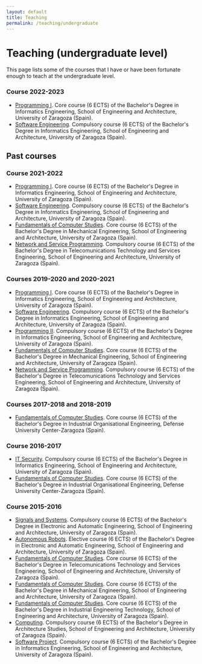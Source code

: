 ```yaml
---
layout: default
title: Teaching
permalink: /teaching/undergraduate
---
```


# Teaching (undergraduate level)

This page lists some of the courses that I have or have been fortunate enough to teach at the undergraduate level. 

### Course 2022-2023

* [Programming I](https://estudios.unizar.es/estudio/asignatura?anyo_academico=2022&asignatura_id=30204&estudio_id=20220148&centro_id=110&plan_id_nk=439). Core course (6 ECTS) of the Bachelor's Degree in Informatics Engineering, School of Engineering and Architecture, University of Zaragoza (Spain).
* [Software Engineering](https://estudios.unizar.es/estudio/asignatura?anyo_academico=2022&asignatura_id=30222&estudio_id=20220148&centro_id=110&plan_id_nk=439). Compulsory course (6 ECTS) of the Bachelor's Degree in Informatics Engineering, School of Engineering and Architecture, University of Zaragoza (Spain).

## Past courses

### Course 2021-2022

* [Programming I](https://estudios.unizar.es/estudio/asignatura?anyo_academico=2021&asignatura_id=30204&estudio_id=20210148&centro_id=110&plan_id_nk=439). Core course (6 ECTS) of the Bachelor's Degree in Informatics Engineering, School of Engineering and Architecture, University of Zaragoza (Spain).
* [Software Engineering](https://estudios.unizar.es/estudio/asignatura?anyo_academico=2021&asignatura_id=30222&estudio_id=20210148&centro_id=110&plan_id_nk=439). Compulsory course (6 ECTS) of the Bachelor's Degree in Informatics Engineering, School of Engineering and Architecture, University of Zaragoza (Spain).
* [Fundamentals of Computer Studies](https://estudios.unizar.es/estudio/asignatura?anyo_academico=2021&asignatura_id=29707&estudio_id=20210149&centro_id=110&plan_id_nk=434). Core course (6 ECTS) of the Bachelor's Degree in Mechanical Engineering, School of Engineering and Architecture, University of Zaragoza (Spain).
* [Network and Service Programming](https://estudios.unizar.es/estudio/asignatura?anyo_academico=2021&asignatura_id=30322&estudio_id=20210145&centro_id=110&plan_id_nk=581). Compulsory course (6 ECTS) of the Bachelor's Degree in Telecomunications Technology and Services Engineering, School of Engineering and Architecture, University of Zaragoza (Spain).  

### Courses 2019-2020 and 2020-2021

* [Programming I](https://estudios.unizar.es/estudio/asignatura?anyo_academico=2020&asignatura_id=30204&estudio_id=20200148&centro_id=110&plan_id_nk=439). Core course (6 ECTS) of the Bachelor's Degree in Informatics Engineering, School of Engineering and Architecture, University of Zaragoza (Spain).
* [Software Engineering](https://estudios.unizar.es/estudio/asignatura?anyo_academico=2020&asignatura_id=30222&estudio_id=20200148&centro_id=110&plan_id_nk=439). Compulsory course (6 ECTS) of the Bachelor's Degree in Informatics Engineering, School of Engineering and Architecture, University of Zaragoza (Spain).
* [Programming II](https://estudios.unizar.es/estudio/asignatura?anyo_academico=2020&asignatura_id=30209&estudio_id=20200148&centro_id=110&plan_id_nk=439). Compulsory course (6 ECTS) of the Bachelor's Degree in Informatics Engineering, School of Engineering and Architecture, University of Zaragoza (Spain). 
* [Fundamentals of Computer Studies](https://estudios.unizar.es/estudio/asignatura?anyo_academico=2020&asignatura_id=29707&estudio_id=20200149&centro_id=110&plan_id_nk=434). Core course (6 ECTS) of the Bachelor's Degree in Mechanical Engineering, School of Engineering and Architecture, University of Zaragoza (Spain).
* [Network and Service Programming](https://estudios.unizar.es/estudio/asignatura?anyo_academico=2020&asignatura_id=30322&estudio_id=20200145&centro_id=110&plan_id_nk=581). Compulsory course (6 ECTS) of the Bachelor's Degree in Telecomunications Technology and Services Engineering, School of Engineering and Architecture, University of Zaragoza (Spain).  


### Courses 2017-2018 and 2018-2019

* [Fundamentals of Computer Studies](https://estudios.unizar.es/estudio/asignatura?anyo_academico=2018&asignatura_id=30105&estudio_id=20180143&centro_id=179&plan_id_nk=563). Core course (6 ECTS) of the Bachelor's Degree in Industrial Organisational Engineering, Defense University Center-Zaragoza (Spain).

### Course 2016-2017

* [IT Security](https://estudios.unizar.es/estudio/asignatura?anyo_academico=2016&asignatura_id=30227&estudio_id=20160148&centro_id=110&plan_id_nk=439). Compulsory course (6 ECTS) of the Bachelor's Degree in Informatics Engineering, School of Engineering and Architecture, University of Zaragoza (Spain).
* [Fundamentals of Computer Studies](https://estudios.unizar.es/estudio/asignatura?anyo_academico=2016&asignatura_id=30105&estudio_id=20160143&centro_id=179&plan_id_nk=563). Core course (6 ECTS) of the Bachelor's Degree in Industrial Organisational Engineering, Defense University Center-Zaragoza (Spain).

### Course 2015-2016

* [Signals and Systems](https://estudios.unizar.es/estudio/asignatura?anyo_academico=2015&asignatura_id=29814&estudio_id=20150147&centro_id=110&plan_id_nk=440). Compulsory course (6 ECTS) of the Bachelor's Degree in Electronic and Automatic Engineering, School of Engineering and Architecture, University of Zaragoza (Spain).
* [Autonomous Robots](https://estudios.unizar.es/estudio/asignatura?anyo_academico=2015&asignatura_id=29843&estudio_id=20150147&centro_id=110&plan_id_nk=440). Elective course (6 ECTS) of the Bachelor's Degree in Electronic and Automatic Engineering, School of Engineering and Architecture, University of Zaragoza (Spain).
* [Fundamentals of Computer Studies](https://estudios.unizar.es/estudio/asignatura?anyo_academico=2015&asignatura_id=30303&estudio_id=20150145&centro_id=110&plan_id_nk=581). Core course (6 ECTS) of the Bachelor's Degree in Telecomunications Technology and Services Engineering, School of Engineering and Architecture, University of Zaragoza (Spain).
* [Fundamentals of Computer Studies](https://estudios.unizar.es/estudio/asignatura?anyo_academico=2015&asignatura_id=29707&estudio_id=20150149&centro_id=110&plan_id_nk=434). Core course (6 ECTS) of the Bachelor's Degree in Mechanical Engineering, School of Engineering and Architecture, University of Zaragoza (Spain).
* [Fundamentals of Computer Studies](https://estudios.unizar.es/estudio/asignatura?anyo_academico=2015&asignatura_id=30007&estudio_id=20150144&centro_id=110&plan_id_nk=436). Core course (6 ECTS) of the Bachelor's Degree in Industrial Engineering Technology, School of Engineering and Architecture, University of Zaragoza (Spain).
* [Computing](https://estudios.unizar.es/estudio/asignatura?anyo_academico=2015&asignatura_id=30717&estudio_id=20150157&centro_id=110&plan_id_nk=470). Compulsory course (6 ECTS) of the Bachelor's Degree in Architecture Studies, School of Engineering and Architecture, University of Zaragoza (Spain).
* [Software Project](https://estudios.unizar.es/estudio/asignatura?anyo_academico=2015&asignatura_id=30226&estudio_id=20150148&centro_id=110&plan_id_nk=439). Compulsory course (6 ECTS) of the Bachelor's Degree in Informatics Engineering, School of Engineering and Architecture, University of Zaragoza (Spain).
 

